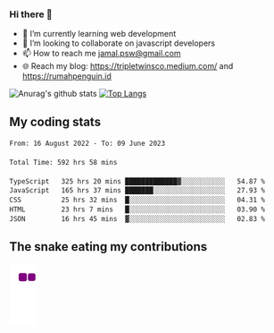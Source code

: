 ### Hi there 👋

<!--
**padepokanpenguin/padepokanpenguin** is a ✨ _special_ ✨ repository because its `README.md` (this file) appears on your GitHub profile.
-->

- 🌱 I’m currently learning  web development
- 👯 I’m looking to collaborate on javascript developers
- 📫 How to reach me jamal.psw@gmail.com
- 🌐 Reach my blog:
   https://tripletwinsco.medium.com/ and
   https://rumahpenguin.id

![Anurag's github stats](https://github-readme-stats.vercel.app/api?username=padepokanpenguin&count_private=true&disable_animations=false&show_icons=true&theme=default)
[![Top Langs](https://github-readme-stats.vercel.app/api/top-langs/?username=padepokanpenguin&theme=default&layout=compact)](https://github.com/padepokanpenguin)

## My coding stats

<!--START_SECTION:waka-->

```txt
From: 16 August 2022 - To: 09 June 2023

Total Time: 592 hrs 58 mins

TypeScript   325 hrs 20 mins █████████████▓░░░░░░░░░░░   54.87 %
JavaScript   165 hrs 37 mins ███████░░░░░░░░░░░░░░░░░░   27.93 %
CSS          25 hrs 32 mins  █░░░░░░░░░░░░░░░░░░░░░░░░   04.31 %
HTML         23 hrs 7 mins   █░░░░░░░░░░░░░░░░░░░░░░░░   03.90 %
JSON         16 hrs 45 mins  ▓░░░░░░░░░░░░░░░░░░░░░░░░   02.83 %
```

<!--END_SECTION:waka-->


## The snake eating my contributions
![snake gif](https://github.com/padepokanpenguin/padepokanpenguin/blob/output/github-contribution-grid-snake.gif)
